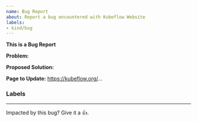 ```yaml
---
name: Bug Report
about: Report a bug encountered with Kubeflow Website
labels:
- kind/bug
---
```

**This is a Bug Report**

<!-- Thanks for filing an issue! Before submitting, please fill in the following information. -->
<!-- See https://www.kubeflow.org/docs/about/contributing/ for guidance on writing an actionable issue description. -->

<!--Required Information-->
**Problem:**

**Proposed Solution:**

**Page to Update:**
https://kubeflow.org/...

<!--Optional Information (remove the comment tags around information you would like to include)-->
<!--kubeflow Version:-->

<!--Additional Information:-->
### Labels
<!-- Please include labels below by uncommenting them to help us better triage issues -->

<!-- /area central dashboard -->
<!-- /area katib -->
<!-- /area model-registry -->
<!-- /area notebooks -->
<!-- /area pipelines -->
<!-- /area spark operator -->
<!-- /area training -->
<!-- /area other -->
---

<!-- Don't delete message below to encourage users to support your issue! -->
Impacted by this bug? Give it a 👍. 